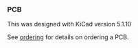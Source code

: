 ### PCB

This was designed with KiCad version 5.1.10

See [ordering](https://github.com/sfraint/wireless-n64-controller/blob/main/pcb/ordering.md) for details on ordering a PCB.

